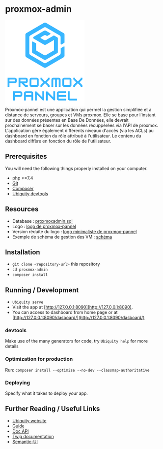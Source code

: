 # proxmox-admin
![logo de l'app proxmox-pannel](https://github.com/Nathannicolle/proxmox-admin/blob/main/public/assets/img/Proxmox_pannel_V7.2_full.png)
<br> Proxmox-pannel est une application qui permet la gestion simplifiée et à distance de serveurs, groupes et VMs proxmox. Elle se base pour l'instant sur des données présentes en Base De Données, elle devrait prochainement se baser sur les données récuppérées via l'API de proxmox. L'application gère également différents niveaux d'accès (via les ACLs) au dashboard en fonction du rôle attribué à l'utilisateur. Le contenu du dashboard diffère en fonction du rôle de l'utilisateur.

## Prerequisites

You will need the following things properly installed on your computer.

* php >=7.4
* [Git](https://git-scm.com/)
* [Composer](https://getcomposer.org)
* [Ubiquity devtools](https://ubiquity.kobject.net/)

## Resources
* Database : [proxmoxadmin.sql](https://github.com/Nathannicolle/proxmox-admin/blob/main/database/proxmoxadmin.sql)
* Logo : [logo de proxmox-pannel](https://github.com/Nathannicolle/proxmox-admin/blob/main/public/assets/img/Proxmox_pannel_V7.2_full.png)
* Version réduite du logo : [logo minimaliste de proxmox-pannel](https://github.com/Nathannicolle/proxmox-admin/blob/main/public/assets/img/Proxmox_pannel_V7.2_light.png)
* Exemple de schéma de gestion des VM : [schéma](https://github.com/Nathannicolle/proxmox-admin/blob/main/public/assets/img/Sch%C3%A9ma.png)

## Installation

* `git clone <repository-url>` this repository
* `cd proxmox-admin`
* `composer install`

## Running / Development

* `Ubiquity serve`
* Visit the app at [http://127.0.0.1:8090](http://127.0.0.1:8090).
* You can access to dashboard from home page or at [http://127.0.0.1:8090/dasboard/](http://127.0.0.1:8090/dasboard/)

### devtools

Make use of the many generators for code, try `Ubiquity help` for more details

### Optimization for production

Run:
`composer install --optimize --no-dev --classmap-authoritative`

### Deploying

Specify what it takes to deploy your app.

## Further Reading / Useful Links

* [Ubiquity website](https://ubiquity.kobject.net/)
* [Guide](http://micro-framework.readthedocs.io/en/latest/?badge=latest)
* [Doc API](https://api.kobject.net/ubiquity/)
* [Twig documentation](https://twig.symfony.com)
* [Semantic-UI](https://semantic-ui.com)
